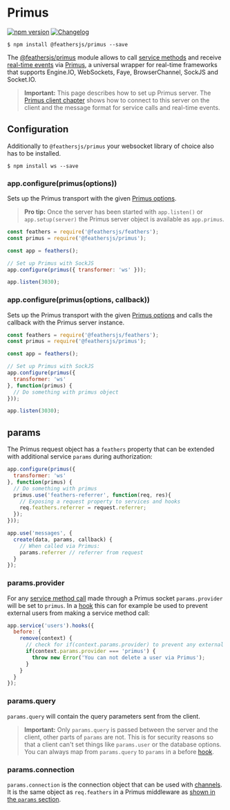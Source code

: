 # Primus

[![npm version](https://img.shields.io/npm/v/@feathersjs/primus.svg?style=flat-square)](https://www.npmjs.com/package/@feathersjs/primus)
[![Changelog](https://img.shields.io/badge/changelog-.md-blue.svg?style=flat-square)](https://github.com/feathersjs/feathers/blob/master/packages/primus/CHANGELOG.md)

```
$ npm install @feathersjs/primus --save
```

The [@feathersjs/primus](https://github.com/feathersjs/primus) module allows to call [service methods](./services.md) and receive [real-time events](./events.md) via [Primus](https://github.com/primus/primus), a universal wrapper for real-time frameworks that supports Engine.IO, WebSockets, Faye, BrowserChannel, SockJS and Socket.IO.

> **Important:** This page describes how to set up Primus server. The [Primus client chapter](./client/primus.md) shows how to connect to this server on the client and the message format for service calls and real-time events.

## Configuration

Additionally to `@feathersjs/primus` your websocket library of choice also has to be installed.

```
$ npm install ws --save
```

### app.configure(primus(options))

Sets up the Primus transport with the given [Primus options](https://github.com/primus/primus).

> **Pro tip:** Once the server has been started with `app.listen()` or `app.setup(server)` the Primus server object is available as `app.primus`.

```js
const feathers = require('@feathersjs/feathers');
const primus = require('@feathersjs/primus');

const app = feathers();

// Set up Primus with SockJS
app.configure(primus({ transformer: 'ws' }));

app.listen(3030);
```

### app.configure(primus(options, callback))

Sets up the Primus transport with the given [Primus options](https://github.com/primus/primus) and calls the callback with the Primus server instance.

```js
const feathers = require('@feathersjs/feathers');
const primus = require('@feathersjs/primus');

const app = feathers();

// Set up Primus with SockJS
app.configure(primus({
  transformer: 'ws'
}, function(primus) {
  // Do something with primus object
}));

app.listen(3030);
```

## params

The Primus request object has a `feathers` property that can be extended with additional service `params` during authorization:

```js
app.configure(primus({
  transformer: 'ws'
}, function(primus) {
  // Do something with primus
  primus.use('feathers-referrer', function(req, res){
    // Exposing a request property to services and hooks
    req.feathers.referrer = request.referrer;
  });
}));

app.use('messages', {
  create(data, params, callback) {
    // When called via Primus:
    params.referrer // referrer from request
  }
});
```

### params.provider

For any [service method call](./services.md) made through a Primus socket `params.provider` will be set to `primus`. In a [hook](./hooks.md) this can for example be used to prevent external users from making a service method call:

```js
app.service('users').hooks({
  before: {
    remove(context) {
      // check for if(context.params.provider) to prevent any external call
      if(context.params.provider === 'primus') {
        throw new Error('You can not delete a user via Primus');
      }
    }
  }
});
```

### params.query

`params.query` will contain the query parameters sent from the client.

> **Important:** Only `params.query` is passed between the server and the client, other parts of `params` are not. This is for security reasons so that a client can't set things like `params.user` or the database options. You can always map from `params.query` to `params` in a before [hook](./hooks.md).

### params.connection

`params.connection` is the connection object that can be used with [channels](./channels.md). It is the same object as `req.feathers` in a Primus middleware as [shown in the `params` section](#params).
